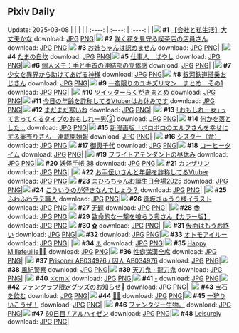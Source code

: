 ## Pixiv Daily
Update: 2025-03-08
|      |      |      |
| :----: | :----: | :----: |
|![](https://pixiv.microyu.workers.dev/c/240x480/img-master/img/2025/03/07/12/00/14/127946349_p0_master1200.jpg) **#1** [【会社と私生活】大丈夫かな](https://www.pixiv.net/artworks/127946349) download: [JPG](https://pixiv.microyu.workers.dev/img-original/img/2025/03/07/12/00/14/127946349_p0.jpg) [PNG](https://pixiv.microyu.workers.dev/img-original/img/2025/03/07/12/00/14/127946349_p0.png)|![](https://pixiv.microyu.workers.dev/c/240x480/img-master/img/2025/03/06/21/12/11/127928373_p0_master1200.jpg) **#2** [咲く花を見守る喫茶店の店員さん](https://www.pixiv.net/artworks/127928373) download: [JPG](https://pixiv.microyu.workers.dev/img-original/img/2025/03/06/21/12/11/127928373_p0.jpg) [PNG](https://pixiv.microyu.workers.dev/img-original/img/2025/03/06/21/12/11/127928373_p0.png)|![](https://pixiv.microyu.workers.dev/c/240x480/img-master/img/2025/03/06/20/00/04/127925761_p0_master1200.jpg) **#3** [お姉ちゃんは認めません](https://www.pixiv.net/artworks/127925761) download: [JPG](https://pixiv.microyu.workers.dev/img-original/img/2025/03/06/20/00/04/127925761_p0.jpg) [PNG](https://pixiv.microyu.workers.dev/img-original/img/2025/03/06/20/00/04/127925761_p0.png)|
|![](https://pixiv.microyu.workers.dev/c/240x480/img-master/img/2025/03/07/07/30/02/127942600_p0_master1200.jpg) **#4** [たまの自炊](https://www.pixiv.net/artworks/127942600) download: [JPG](https://pixiv.microyu.workers.dev/img-original/img/2025/03/07/07/30/02/127942600_p0.jpg) [PNG](https://pixiv.microyu.workers.dev/img-original/img/2025/03/07/07/30/02/127942600_p0.png)|![](https://pixiv.microyu.workers.dev/c/240x480/img-master/img/2025/03/06/20/05/24/127926082_p0_master1200.jpg) **#5** [仕事人＿ばやし](https://www.pixiv.net/artworks/127926082) download: [JPG](https://pixiv.microyu.workers.dev/img-original/img/2025/03/06/20/05/24/127926082_p0.jpg) [PNG](https://pixiv.microyu.workers.dev/img-original/img/2025/03/06/20/05/24/127926082_p0.png)|![](https://pixiv.microyu.workers.dev/c/240x480/img-master/img/2025/03/06/06/00/07/127910558_p0_master1200.jpg) **#6** [個人メモ：手と手首の連結部の立体感](https://www.pixiv.net/artworks/127910558) download: [JPG](https://pixiv.microyu.workers.dev/img-original/img/2025/03/06/06/00/07/127910558_p0.jpg) [PNG](https://pixiv.microyu.workers.dev/img-original/img/2025/03/06/06/00/07/127910558_p0.png)|
|![](https://pixiv.microyu.workers.dev/c/240x480/img-master/img/2025/03/07/14/01/32/127948508_p0_master1200.jpg) **#7** [少女を異界から助けてあげる神様](https://www.pixiv.net/artworks/127948508) download: [JPG](https://pixiv.microyu.workers.dev/img-original/img/2025/03/07/14/01/32/127948508_p0.jpg) [PNG](https://pixiv.microyu.workers.dev/img-original/img/2025/03/07/14/01/32/127948508_p0.png)|![](https://pixiv.microyu.workers.dev/c/240x480/img-master/img/2025/03/07/01/28/54/127937493_p0_master1200.jpg) **#8** [銀河鉄道搭乗おじさん](https://www.pixiv.net/artworks/127937493) download: [JPG](https://pixiv.microyu.workers.dev/img-original/img/2025/03/07/01/28/54/127937493_p0.jpg) [PNG](https://pixiv.microyu.workers.dev/img-original/img/2025/03/07/01/28/54/127937493_p0.png)|![](https://pixiv.microyu.workers.dev/c/240x480/img-master/img/2025/03/06/17/04/27/127920916_p0_master1200.jpg) **#9** [一夜限りのユキズリマン　まとめ　その1](https://www.pixiv.net/artworks/127920916) download: [JPG](https://pixiv.microyu.workers.dev/img-original/img/2025/03/06/17/04/27/127920916_p0.jpg) [PNG](https://pixiv.microyu.workers.dev/img-original/img/2025/03/06/17/04/27/127920916_p0.png)|
|![](https://pixiv.microyu.workers.dev/c/240x480/img-master/img/2025/03/06/00/08/40/127904217_p0_master1200.jpg) **#10** [ツイッターらくがきまとめ](https://www.pixiv.net/artworks/127904217) download: [JPG](https://pixiv.microyu.workers.dev/img-original/img/2025/03/06/00/08/40/127904217_p0.jpg) [PNG](https://pixiv.microyu.workers.dev/img-original/img/2025/03/06/00/08/40/127904217_p0.png)|![](https://pixiv.microyu.workers.dev/c/240x480/img-master/img/2025/03/06/21/11/10/127928324_p0_master1200.jpg) **#11** [今日の年齢を詐称してるVtuberはお休みです](https://www.pixiv.net/artworks/127928324) download: [JPG](https://pixiv.microyu.workers.dev/img-original/img/2025/03/06/21/11/10/127928324_p0.jpg) [PNG](https://pixiv.microyu.workers.dev/img-original/img/2025/03/06/21/11/10/127928324_p0.png)|![](https://pixiv.microyu.workers.dev/c/240x480/img-master/img/2025/03/06/12/03/48/127915551_p0_master1200.jpg) **#12** [まだまだ寒いね](https://www.pixiv.net/artworks/127915551) download: [JPG](https://pixiv.microyu.workers.dev/img-original/img/2025/03/06/12/03/48/127915551_p0.jpg) [PNG](https://pixiv.microyu.workers.dev/img-original/img/2025/03/06/12/03/48/127915551_p0.png)|
|![](https://pixiv.microyu.workers.dev/c/240x480/img-master/img/2025/03/06/20/00/15/127925818_p0_master1200.jpg) **#13** [｢おもしれー女｣って言ってくるタイプのおもしれー男②](https://www.pixiv.net/artworks/127925818) download: [JPG](https://pixiv.microyu.workers.dev/img-original/img/2025/03/06/20/00/15/127925818_p0.jpg) [PNG](https://pixiv.microyu.workers.dev/img-original/img/2025/03/06/20/00/15/127925818_p0.png)|![](https://pixiv.microyu.workers.dev/c/240x480/img-master/img/2025/03/06/00/00/41/127903634_p0_master1200.jpg) **#14** [何かを落とした...](https://www.pixiv.net/artworks/127903634) download: [JPG](https://pixiv.microyu.workers.dev/img-original/img/2025/03/06/00/00/41/127903634_p0.jpg) [PNG](https://pixiv.microyu.workers.dev/img-original/img/2025/03/06/00/00/41/127903634_p0.png)|![](https://pixiv.microyu.workers.dev/c/240x480/img-master/img/2025/03/07/11/05/39/127945501_p0_master1200.jpg) **#15** [新漫画版「ボロボロのエルフさんを幸せにする薬売りさん」連載開始報](https://www.pixiv.net/artworks/127945501) download: [JPG](https://pixiv.microyu.workers.dev/img-original/img/2025/03/07/11/05/39/127945501_p0.jpg) [PNG](https://pixiv.microyu.workers.dev/img-original/img/2025/03/07/11/05/39/127945501_p0.png)|
|![](https://pixiv.microyu.workers.dev/c/240x480/img-master/img/2025/03/07/00/55/56/127936646_p0_master1200.jpg) **#16** [シスター（竜）](https://www.pixiv.net/artworks/127936646) download: [JPG](https://pixiv.microyu.workers.dev/img-original/img/2025/03/07/00/55/56/127936646_p0.jpg) [PNG](https://pixiv.microyu.workers.dev/img-original/img/2025/03/07/00/55/56/127936646_p0.png)|![](https://pixiv.microyu.workers.dev/c/240x480/img-master/img/2025/03/07/18/35/01/127954390_p0_master1200.jpg) **#17** [御輿千代](https://www.pixiv.net/artworks/127954390) download: [JPG](https://pixiv.microyu.workers.dev/img-original/img/2025/03/07/18/35/01/127954390_p0.jpg) [PNG](https://pixiv.microyu.workers.dev/img-original/img/2025/03/07/18/35/01/127954390_p0.png)|![](https://pixiv.microyu.workers.dev/c/240x480/img-master/img/2025/03/07/01/58/15/127938169_p0_master1200.jpg) **#18** [コーヒータイム](https://www.pixiv.net/artworks/127938169) download: [JPG](https://pixiv.microyu.workers.dev/img-original/img/2025/03/07/01/58/15/127938169_p0.jpg) [PNG](https://pixiv.microyu.workers.dev/img-original/img/2025/03/07/01/58/15/127938169_p0.png)|
|![](https://pixiv.microyu.workers.dev/c/240x480/img-master/img/2025/03/07/21/05/57/127959534_p0_master1200.jpg) **#19** [フライトアテンダントの昼休み](https://www.pixiv.net/artworks/127959534) download: [JPG](https://pixiv.microyu.workers.dev/img-original/img/2025/03/07/21/05/57/127959534_p0.jpg) [PNG](https://pixiv.microyu.workers.dev/img-original/img/2025/03/07/21/05/57/127959534_p0.png)|![](https://pixiv.microyu.workers.dev/c/240x480/img-master/img/2025/03/06/00/01/49/127903787_p0_master1200.jpg) **#20** [妖怪手帳 38](https://www.pixiv.net/artworks/127903787) download: [JPG](https://pixiv.microyu.workers.dev/img-original/img/2025/03/06/00/01/49/127903787_p0.jpg) [PNG](https://pixiv.microyu.workers.dev/img-original/img/2025/03/06/00/01/49/127903787_p0.png)|![](https://pixiv.microyu.workers.dev/c/240x480/img-master/img/2025/03/06/00/00/26/127903581_p0_master1200.jpg) **#21** [カンザリン](https://www.pixiv.net/artworks/127903581) download: [JPG](https://pixiv.microyu.workers.dev/img-original/img/2025/03/06/00/00/26/127903581_p0.jpg) [PNG](https://pixiv.microyu.workers.dev/img-original/img/2025/03/06/00/00/26/127903581_p0.png)|
|![](https://pixiv.microyu.workers.dev/c/240x480/img-master/img/2025/03/07/21/03/56/127959468_p0_master1200.jpg) **#22** [お手伝いさんと年齢を詐称してるVtuber](https://www.pixiv.net/artworks/127959468) download: [JPG](https://pixiv.microyu.workers.dev/img-original/img/2025/03/07/21/03/56/127959468_p0.jpg) [PNG](https://pixiv.microyu.workers.dev/img-original/img/2025/03/07/21/03/56/127959468_p0.png)|![](https://pixiv.microyu.workers.dev/c/240x480/img-master/img/2025/03/06/01/09/37/127906311_p0_master1200.jpg) **#23** [まひろちゃんお誕生日会場2025](https://www.pixiv.net/artworks/127906311) download: [JPG](https://pixiv.microyu.workers.dev/img-original/img/2025/03/06/01/09/37/127906311_p0.jpg) [PNG](https://pixiv.microyu.workers.dev/img-original/img/2025/03/06/01/09/37/127906311_p0.png)|![](https://pixiv.microyu.workers.dev/c/240x480/img-master/img/2025/03/06/17/04/58/127920924_p0_master1200.jpg) **#24** [こういうのが好きなんでしょう？](https://www.pixiv.net/artworks/127920924) download: [JPG](https://pixiv.microyu.workers.dev/img-original/img/2025/03/06/17/04/58/127920924_p0.jpg) [PNG](https://pixiv.microyu.workers.dev/img-original/img/2025/03/06/17/04/58/127920924_p0.png)|
|![](https://pixiv.microyu.workers.dev/c/240x480/img-master/img/2025/03/07/20/30/01/127958022_p0_master1200.jpg) **#25** [ふわふわラテ職人](https://www.pixiv.net/artworks/127958022) download: [JPG](https://pixiv.microyu.workers.dev/img-original/img/2025/03/07/20/30/01/127958022_p0.jpg) [PNG](https://pixiv.microyu.workers.dev/img-original/img/2025/03/07/20/30/01/127958022_p0.png)|![](https://pixiv.microyu.workers.dev/c/240x480/img-master/img/2025/03/06/00/38/36/127905351_p0_master1200.jpg) **#26** [逢坂きゅうり様イラスト](https://www.pixiv.net/artworks/127905351) download: [JPG](https://pixiv.microyu.workers.dev/img-original/img/2025/03/06/00/38/36/127905351_p0.jpg) [PNG](https://pixiv.microyu.workers.dev/img-original/img/2025/03/06/00/38/36/127905351_p0.png)|![](https://pixiv.microyu.workers.dev/c/240x480/img-master/img/2025/03/06/00/05/00/127904011_p0_master1200.jpg) **#27** [无题](https://www.pixiv.net/artworks/127904011) download: [JPG](https://pixiv.microyu.workers.dev/img-original/img/2025/03/06/00/05/00/127904011_p0.jpg) [PNG](https://pixiv.microyu.workers.dev/img-original/img/2025/03/06/00/05/00/127904011_p0.png)|
|![](https://pixiv.microyu.workers.dev/c/240x480/img-master/img/2025/03/07/14/04/20/127948563_p0_master1200.jpg) **#28** [😎](https://www.pixiv.net/artworks/127948563) download: [JPG](https://pixiv.microyu.workers.dev/img-original/img/2025/03/07/14/04/20/127948563_p0.jpg) [PNG](https://pixiv.microyu.workers.dev/img-original/img/2025/03/07/14/04/20/127948563_p0.png)|![](https://pixiv.microyu.workers.dev/c/240x480/img-master/img/2025/03/06/00/00/59/127903687_p0_master1200.jpg) **#29** [致命的な一撃を喰らう奥さん【カラー版】](https://www.pixiv.net/artworks/127903687) download: [JPG](https://pixiv.microyu.workers.dev/img-original/img/2025/03/06/00/00/59/127903687_p0.jpg) [PNG](https://pixiv.microyu.workers.dev/img-original/img/2025/03/06/00/00/59/127903687_p0.png)|![](https://pixiv.microyu.workers.dev/c/240x480/img-master/img/2025/03/06/01/33/56/127906857_p0_master1200.jpg) **#30** [✿](https://www.pixiv.net/artworks/127906857) download: [JPG](https://pixiv.microyu.workers.dev/img-original/img/2025/03/06/01/33/56/127906857_p0.jpg) [PNG](https://pixiv.microyu.workers.dev/img-original/img/2025/03/06/01/33/56/127906857_p0.png)|
|![](https://pixiv.microyu.workers.dev/c/240x480/img-master/img/2025/03/06/18/19/27/127922823_p0_master1200.jpg) **#31** [仮面はもうお終い](https://www.pixiv.net/artworks/127922823) download: [JPG](https://pixiv.microyu.workers.dev/img-original/img/2025/03/06/18/19/27/127922823_p0.jpg) [PNG](https://pixiv.microyu.workers.dev/img-original/img/2025/03/06/18/19/27/127922823_p0.png)|![](https://s.pximg.net/common/images/limit_unviewable_s.png) **#32** [](https://www.pixiv.net/artworks/127934463) download: [JPG](https://s.pximg.net/common/images/limit_unviewable_s.png) [PNG](https://s.pximg.net/common/images/limit_unviewable_s.png)|![](https://pixiv.microyu.workers.dev/c/240x480/img-master/img/2025/03/06/21/43/34/127929445_p0_master1200.jpg) **#33** [オトモアイルー](https://www.pixiv.net/artworks/127929445) download: [JPG](https://pixiv.microyu.workers.dev/img-original/img/2025/03/06/21/43/34/127929445_p0.jpg) [PNG](https://pixiv.microyu.workers.dev/img-original/img/2025/03/06/21/43/34/127929445_p0.png)|
|![](https://pixiv.microyu.workers.dev/c/240x480/img-master/img/2025/03/07/00/00/29/127934492_p0_master1200.jpg) **#34** [⚓](https://www.pixiv.net/artworks/127934492) download: [JPG](https://pixiv.microyu.workers.dev/img-original/img/2025/03/07/00/00/29/127934492_p0.jpg) [PNG](https://pixiv.microyu.workers.dev/img-original/img/2025/03/07/00/00/29/127934492_p0.png)|![](https://pixiv.microyu.workers.dev/c/240x480/img-master/img/2025/03/06/17/00/02/127920779_p0_master1200.jpg) **#35** [Happy Millefeuille💞🍫](https://www.pixiv.net/artworks/127920779) download: [JPG](https://pixiv.microyu.workers.dev/img-original/img/2025/03/06/17/00/02/127920779_p0.jpg) [PNG](https://pixiv.microyu.workers.dev/img-original/img/2025/03/06/17/00/02/127920779_p0.png)|![](https://pixiv.microyu.workers.dev/c/240x480/img-master/img/2025/03/07/00/06/51/127906093_p0_master1200.jpg) **#36** [性癖満漢全席](https://www.pixiv.net/artworks/127906093) download: [JPG](https://pixiv.microyu.workers.dev/img-original/img/2025/03/07/00/06/51/127906093_p0.jpg) [PNG](https://pixiv.microyu.workers.dev/img-original/img/2025/03/07/00/06/51/127906093_p0.png)|
|![](https://pixiv.microyu.workers.dev/c/240x480/img-master/img/2025/03/06/02/01/17/127907466_p0_master1200.jpg) **#37** [Prisoner AB034976 / 囚人 AB034976](https://www.pixiv.net/artworks/127907466) download: [JPG](https://pixiv.microyu.workers.dev/img-original/img/2025/03/06/02/01/17/127907466_p0.jpg) [PNG](https://pixiv.microyu.workers.dev/img-original/img/2025/03/06/02/01/17/127907466_p0.png)|![](https://pixiv.microyu.workers.dev/c/240x480/img-master/img/2025/03/06/00/00/18/127903549_p0_master1200.jpg) **#38** [風紀警察](https://www.pixiv.net/artworks/127903549) download: [JPG](https://pixiv.microyu.workers.dev/img-original/img/2025/03/06/00/00/18/127903549_p0.jpg) [PNG](https://pixiv.microyu.workers.dev/img-original/img/2025/03/06/00/00/18/127903549_p0.png)|![](https://pixiv.microyu.workers.dev/c/240x480/img-master/img/2025/03/07/07/02/42/127942243_p0_master1200.jpg) **#39** [天刀鬼・龍刀鬼](https://www.pixiv.net/artworks/127942243) download: [JPG](https://pixiv.microyu.workers.dev/img-original/img/2025/03/07/07/02/42/127942243_p0.jpg) [PNG](https://pixiv.microyu.workers.dev/img-original/img/2025/03/07/07/02/42/127942243_p0.png)|
|![](https://pixiv.microyu.workers.dev/c/240x480/img-master/img/2025/03/06/20/34/48/127927081_p0_master1200.jpg) **#40** [⚔️cm⚔️](https://www.pixiv.net/artworks/127927081) download: [JPG](https://pixiv.microyu.workers.dev/img-original/img/2025/03/06/20/34/48/127927081_p0.jpg) [PNG](https://pixiv.microyu.workers.dev/img-original/img/2025/03/06/20/34/48/127927081_p0.png)|![](https://pixiv.microyu.workers.dev/c/240x480/img-master/img/2025/03/07/00/00/06/127934393_p0_master1200.jpg) **#41** [-](https://www.pixiv.net/artworks/127934393) download: [JPG](https://pixiv.microyu.workers.dev/img-original/img/2025/03/07/00/00/06/127934393_p0.jpg) [PNG](https://pixiv.microyu.workers.dev/img-original/img/2025/03/07/00/00/06/127934393_p0.png)|![](https://pixiv.microyu.workers.dev/c/240x480/img-master/img/2025/03/07/18/00/16/127953245_p0_master1200.jpg) **#42** [ファンクラブ限定グッズのお知らせ🤍](https://www.pixiv.net/artworks/127953245) download: [JPG](https://pixiv.microyu.workers.dev/img-original/img/2025/03/07/18/00/16/127953245_p0.jpg) [PNG](https://pixiv.microyu.workers.dev/img-original/img/2025/03/07/18/00/16/127953245_p0.png)|
|![](https://pixiv.microyu.workers.dev/c/240x480/img-master/img/2025/03/06/18/43/24/127923483_p0_master1200.jpg) **#43** [宝石を飲む](https://www.pixiv.net/artworks/127923483) download: [JPG](https://pixiv.microyu.workers.dev/img-original/img/2025/03/06/18/43/24/127923483_p0.jpg) [PNG](https://pixiv.microyu.workers.dev/img-original/img/2025/03/06/18/43/24/127923483_p0.png)|![](https://pixiv.microyu.workers.dev/c/240x480/img-master/img/2025/03/06/18/48/31/127923621_p0_master1200.jpg) **#44** [💛💦](https://www.pixiv.net/artworks/127923621) download: [JPG](https://pixiv.microyu.workers.dev/img-original/img/2025/03/06/18/48/31/127923621_p0.jpg) [PNG](https://pixiv.microyu.workers.dev/img-original/img/2025/03/06/18/48/31/127923621_p0.png)|![](https://pixiv.microyu.workers.dev/c/240x480/img-master/img/2025/03/06/20/57/16/127926691_p0_master1200.jpg) **#45** [一狩りいこうぜ！](https://www.pixiv.net/artworks/127926691) download: [JPG](https://pixiv.microyu.workers.dev/img-original/img/2025/03/06/20/57/16/127926691_p0.jpg) [PNG](https://pixiv.microyu.workers.dev/img-original/img/2025/03/06/20/57/16/127926691_p0.png)|
|![](https://pixiv.microyu.workers.dev/c/240x480/img-master/img/2025/03/07/03/18/40/127939556_p0_master1200.jpg) **#46** [ファンタジー生物。](https://www.pixiv.net/artworks/127939556) download: [JPG](https://pixiv.microyu.workers.dev/img-original/img/2025/03/07/03/18/40/127939556_p0.jpg) [PNG](https://pixiv.microyu.workers.dev/img-original/img/2025/03/07/03/18/40/127939556_p0.png)|![](https://pixiv.microyu.workers.dev/c/240x480/img-master/img/2025/03/06/00/01/00/127903692_p0_master1200.jpg) **#47** [60日目 / アルハイゼン](https://www.pixiv.net/artworks/127903692) download: [JPG](https://pixiv.microyu.workers.dev/img-original/img/2025/03/06/00/01/00/127903692_p0.jpg) [PNG](https://pixiv.microyu.workers.dev/img-original/img/2025/03/06/00/01/00/127903692_p0.png)|![](https://pixiv.microyu.workers.dev/c/240x480/img-master/img/2025/03/06/12/26/48/127915959_p0_master1200.jpg) **#48** [Leisurely](https://www.pixiv.net/artworks/127915959) download: [JPG](https://pixiv.microyu.workers.dev/img-original/img/2025/03/06/12/26/48/127915959_p0.jpg) [PNG](https://pixiv.microyu.workers.dev/img-original/img/2025/03/06/12/26/48/127915959_p0.png)|
